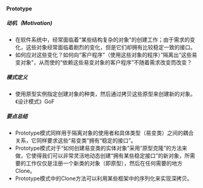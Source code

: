 #### Prototype

##### 动机（Motivation)

- 在软件系统中，经常面临着“某些结构复杂的对象”的创建工作；由于需求的变化，这些对象经常面临着剧烈的变化，但是它们却拥有比较稳定一致的接口。
- 如何应对这些变化？如何向“客户程序”（使用这些对象的程序）”隔离出“这些易变对象”，从而使的“依赖这些易变对象的客户程序”不随着需求改变而改变？

##### 模式定义

- 使用原型实例指定创建对象的种类，然后通过拷贝这些原型来创建新的对象。《设计模式》GoF

##### 要点总结

- Prototype模式同样用于隔离对象的使用者和具体类型（易变类）之间的耦合关系，它同样要求这些“易变类”拥有“稳定的接口”。
- Prototype模式对于“如何创建易变类的实体对象”采用“原型克隆”的方法来做，它使得我们可以非常灵活地动态创建“拥有某些稳定接口”的新对象，所需要的工作仅仅是注册一个新类的对象（即原型），然后在任何需要的地方Clone。
- Prototype模式中的Clone方法可以利用某些框架中的序列化来实现深拷贝。




